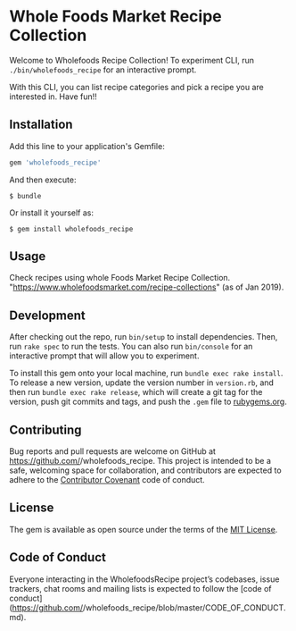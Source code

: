 # Whole Foods Market Recipe Collection

Welcome to Wholefoods Recipe Collection!
To experiment CLI, run `./bin/wholefoods_recipe` for an interactive prompt.

With this CLI, you can list recipe categories and pick a recipe you are interested in.
Have fun!!

## Installation

Add this line to your application's Gemfile:

```ruby
gem 'wholefoods_recipe'
```

And then execute:

    $ bundle

Or install it yourself as:

    $ gem install wholefoods_recipe

## Usage

Check recipes using whole Foods Market Recipe Collection.
"https://www.wholefoodsmarket.com/recipe-collections" (as of Jan 2019).

## Development

After checking out the repo, run `bin/setup` to install dependencies. Then, run `rake spec` to run the tests. You can also run `bin/console` for an interactive prompt that will allow you to experiment.

To install this gem onto your local machine, run `bundle exec rake install`. To release a new version, update the version number in `version.rb`, and then run `bundle exec rake release`, which will create a git tag for the version, push git commits and tags, and push the `.gem` file to [rubygems.org](https://rubygems.org).

## Contributing

Bug reports and pull requests are welcome on GitHub at https://github.com/<github username>/wholefoods_recipe. This project is intended to be a safe, welcoming space for collaboration, and contributors are expected to adhere to the [Contributor Covenant](http://contributor-covenant.org) code of conduct.

## License

The gem is available as open source under the terms of the [MIT License](https://opensource.org/licenses/MIT).

## Code of Conduct

Everyone interacting in the WholefoodsRecipe project’s codebases, issue trackers, chat rooms and mailing lists is expected to follow the [code of conduct](https://github.com/<github username>/wholefoods_recipe/blob/master/CODE_OF_CONDUCT.md).
